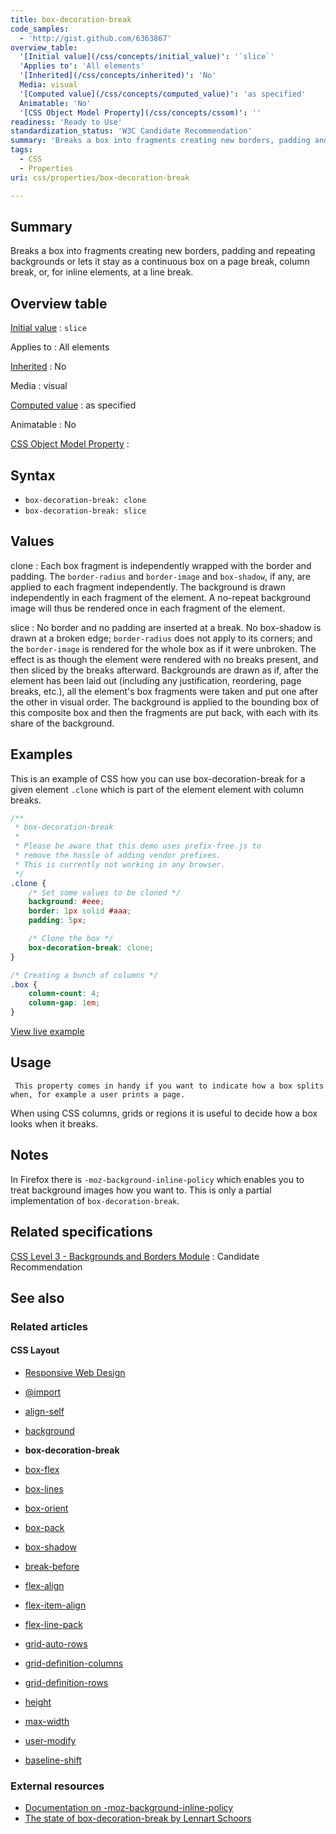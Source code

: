 ```yaml
---
title: box-decoration-break
code_samples:
  - 'http://gist.github.com/6363867'
overview_table:
  '[Initial value](/css/concepts/initial_value)': '`slice`'
  'Applies to': 'All elements'
  '[Inherited](/css/concepts/inherited)': 'No'
  Media: visual
  '[Computed value](/css/concepts/computed_value)': 'as specified'
  Animatable: 'No'
  '[CSS Object Model Property](/css/concepts/cssom)': ''
readiness: 'Ready to Use'
standardization_status: 'W3C Candidate Recommendation'
summary: 'Breaks a box into fragments creating new borders, padding and repeating backgrounds or lets it stay as a continuous box on a page break, column break, or, for inline elements, at a line break.'
tags:
  - CSS
  - Properties
uri: css/properties/box-decoration-break

---
```

## Summary

Breaks a box into fragments creating new borders, padding and repeating backgrounds or lets it stay as a continuous box on a page break, column break, or, for inline elements, at a line break.

## Overview table

[Initial value](/css/concepts/initial_value)
:   `slice`

Applies to
:   All elements

[Inherited](/css/concepts/inherited)
:   No

Media
:   visual

[Computed value](/css/concepts/computed_value)
:   as specified

Animatable
:   No

[CSS Object Model Property](/css/concepts/cssom)
:

## Syntax

-   `box-decoration-break: clone`
-   `box-decoration-break: slice`

## Values

clone
:   Each box fragment is independently wrapped with the border and padding. The `border-radius` and `border-image` and `box-shadow`, if any, are applied to each fragment independently. The background is drawn independently in each fragment of the element. A no-repeat background image will thus be rendered once in each fragment of the element.

slice
:   No border and no padding are inserted at a break. No box-shadow is drawn at a broken edge; `border-radius` does not apply to its corners; and the `border-image` is rendered for the whole box as if it were unbroken. The effect is as though the element were rendered with no breaks present, and then sliced by the breaks afterward. Backgrounds are drawn as if, after the element has been laid out (including any justification, reordering, page breaks, etc.), all the element's box fragments were taken and put one after the other in visual order. The background is applied to the bounding box of this composite box and then the fragments are put back, with each with its share of the background.

## Examples

This is an example of CSS how you can use box-decoration-break for a given element `.clone` which is part of the element element with column breaks.

``` css
/**
 * box-decoration-break
 *
 * Please be aware that this demo uses prefix-free.js to
 * remove the hassle of adding vendor prefixes.
 * This is currently not working in any browser.
 */
.clone {
    /* Set some values to be cloned */
    background: #eee;
    border: 1px solid #aaa;
    padding: 5px;

    /* Clone the box */
    box-decoration-break: clone;
}

/* Creating a bunch of columns */
.box {
    column-count: 4;
    column-gap: 1em;
}
```

[View live example](http://code.webplatform.org/gist/6363867)

## Usage

     This property comes in handy if you want to indicate how a box splits when, for example a user prints a page.

When using CSS columns, grids or regions it is useful to decide how a box looks when it breaks.

## Notes

In Firefox there is `-moz-background-inline-policy` which enables you to treat background images how you want to. This is only a partial implementation of `box-decoration-break`.

## Related specifications

[CSS Level 3 - Backgrounds and Borders Module](http://www.w3.org/TR/css3-background/#box-decoration-break)
:   Candidate Recommendation

## See also

### Related articles

#### CSS Layout

-   [Responsive Web Design](/concepts/mobile_web/responsive_design)

-   [@import](/css/atrules/@import)

-   [align-self](/css/properties/align-self)

-   [background](/css/properties/background)

-   **box-decoration-break**

-   [box-flex](/css/properties/box-flex)

-   [box-lines](/css/properties/box-lines)

-   [box-orient](/css/properties/box-orient)

-   [box-pack](/css/properties/box-pack)

-   [box-shadow](/css/properties/box-shadow)

-   [break-before](/css/properties/break-before)

-   [flex-align](/css/properties/flex-align)

-   [flex-item-align](/css/properties/flex-item-align)

-   [flex-line-pack](/css/properties/flex-line-pack)

-   [grid-auto-rows](/css/properties/grid-auto-rows)

-   [grid-definition-columns](/css/properties/grid-definition-columns)

-   [grid-definition-rows](/css/properties/grid-definition-rows)

-   [height](/css/properties/height)

-   [max-width](/css/properties/max-width)

-   [user-modify](/css/properties/user-modify)

-   [baseline-shift](/svg/attributes/baseline-shift)

### External resources

-   [Documentation on -moz-background-inline-policy](https://developer.mozilla.org/en-US/docs/Web/CSS/-moz-background-inline-policy)
-   [The state of box-decoration-break by Lennart Schoors](http://bricss.net/post/24672339016/box-decoration-break-finally-coming-to-more-browsers)
